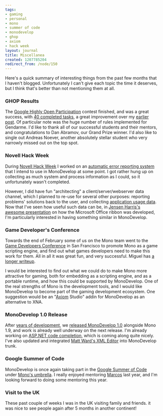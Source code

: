 ```yaml
---
tags:
- gaming
- personal
- mono
- summer of code
- monodevelop
- ghop
- axiom
- hack week
layout: journal
title: Miscellanea
created: 1207785204
redirect_from: /node/150
---
```

Here's a quick summary of interesting things from the past few months that I haven't blogged. Unfortunately I can't give each topic the time it deserves, but I think that's better than not mentioning them at all.

<h3>GHOP Results</h3>
The <a href="http://code.google.com/opensource/ghop/2007-8/">Google Highly Open Participation</a> contest finished, and was a great success, with <a href="http://code.google.com/p/google-highly-open-participation-mono/issues/list?can=1&q=status:Closed&sort=claimedby&colspec=ID%20Status%20Owner%20ClaimedBy%20DueDate%20Summary">40 completed tasks</a>, a great improvement over my <a href="http://mjhutchinson.com/journal/2007/12/19/monodevelop_ghop">earlier post</a>. Of particular note was the huge number of rules implemented for Gendarme. I'd like to thank all of our successful students and their mentors, and congratulations to Dan Abramov, our Grand Prize winner. I'd also like to single out Andreas Noever, another absolutely stellar student who very narrowly missed out on the top spot.

<h3>Novell Hack Week</h3>
During <a href="http://tirania.org/blog/archive/2008/Feb-23.html">Novell Hack Week</a> I worked on an <a href="http://idea.opensuse.org/content/ideas/error-reporting-library-and-infrastructure">automatic error reporting system</a> that I intend to use in MonoDevelop at some point. I got rather hung up on collecting as much system and process information as I could, so it unfortunately wasn't completed. 

However, I did have fun "architecting" a client/server/webserver data channel, which I planned to re-use for several other purposes: reporting problems' solutions back to the user, and collecting  <a href="http://www.snorp.net/log/2008/01/18/application-usage-monitoring/">application usage data</a>. Now that I've seen how useful such data can be, in <a href="http://blogs.msdn.com/jensenh/archive/2008/03/12/the-story-of-the-ribbon.aspx"> Jensen Harris's awesome presentation</a> on how the Microsoft Office ribbon was developed, I'm particularly interested in having something similar in MonoDevelop.

<h3>Game Developer's Conference</h3>
Towards the end of February some of us on the Mono team went to the <a href="http://gdconf.com/">Game Developers Conference</a> in San Francisco to promote Mono as a game scripting engine, and find out what games developers need to make this work for them. All in all it was great fun, and very successful. Miguel has <a href="http://tirania.org/blog/archive/2008/Feb-26.html">a longer writeup</a>.

I would be interested to find out what we could do to make Mono more attractive for gaming, both for embedding as a scripting engine, and as a portable runtime, and how this could be supported by MonoDevelop. One of the real strengths of Mono is the development tools, and I would like MonoDevelop to become part of the gaming development ecosystem. One suggestion would be an "<a href="http://tirania.org/blog/archive/2008/Feb-26.html">Axiom</a> Studio" addin for MonoDevelop as an alternative to XNA.

<h3>MonoDevelop 1.0 Release</h3>
After <a href="http://tirania.org/blog/archive/2008/Mar-14.html">years of development</a>, we <a href="http://monodevelop.com/MonoDevelop_1.0_Released">released MonoDevelop 1.0</a> alongside Mono 1.9, and work is already well underway on the next release. I'm already working on <a href="http://mjhutchinson.com/journal/2008/04/08/an_apologetic_sneak_peek">ASP.NET code completion</a>, which is coming along quite nicely. I've also updated and integrated <a href="http://md-xed.sourceforge.net/">Matt Ward's XML Editor</a> into MonoDevelop trunk.

<h3>Google Summer of Code</h3>
MonoDevelop is once again taking part in the <a href="http://code.google.com/soc/2008/">Google Summer of Code</a> under <a href="http://tirania.org/blog/archive/2008/Mar-24.html">Mono's umbrella</a>. I really enjoyed mentoring <a href="http://mdmagsoc.blogspot.com/">Marcos</a> last year, and I'm looking forward to doing some mentoring this year.

<h3>Visit to the UK</h3>
These past couple of weeks I was in the UK visiting family and friends. it was nice to see people again after 5 months in another continent!
<!--break-->
